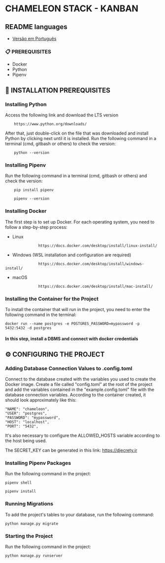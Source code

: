 # CHAMELEON STACK - KANBAN

## README languages
- [Versão em Português](README-PT.md)

### 📋 PREREQUISITES

- Docker
- Python
- Pipenv

## 🔧 INSTALLATION PREREQUISITES

### Installing Python

Access the following link and download the LTS version

```
    https://www.python.org/downloads/
```

After that, just double-click on the file that was downloaded and install Python by clicking next until it is installed. Run the following command in a terminal (cmd, gitbash or others) to check the version:

```
    python --version
```

### Installing Pipenv

Run the following command in a terminal (cmd, gitbash or others) and check the version:

```
    pip install pipenv
```

```
    pipenv --version
```

### Installing Docker

The first step is to set up Docker. For each operating system, you need to follow a step-by-step process:

- Linux

```
               https://docs.docker.com/desktop/install/linux-install/
```

- Windows (WSL installation and configuration are required)

```
               https://docs.docker.com/desktop/install/windows-install/
```

- macOS

```
               https://docs.docker.com/desktop/install/mac-install/
```

### Installing the Container for the Project

To install the container that will run in the project, you need to enter the following command in the terminal:

```
docker run --name postgres -e POSTGRES_PASSWORD=mypassword -p 5432:5432 -d postgres
```

#### In this step, install a DBMS and connect with docker credentials

## ⚙️ CONFIGURING THE PROJECT

### Adding Database Connection Values to .config.toml

Connect to the database created with the variables you used to create the Docker image.
Create a file called "config.toml" at the root of the project and add the variables contained in the "example.config.toml" file with the database connection variables. According to the container created, it should look approximately like this:

    "NAME": "chameleon",
    "USER": "postgres",
    "PASSWORD": "mypassword",
    "HOST": "localhost",
    "PORT": "5432",

It's also necessary to configure the ALLOWED_HOSTS variable according to the host being used.

The SECRET_KEY can be generated in this link: https://djecrety.ir

### Installing Pipenv Packages

Run the following command in the project:

```
pipenv shell
```

```
pipenv install 
```

### Running Migrations

To add the project's tables to your database, run the following command:

```
python manage.py migrate
```

### Starting the Project

Run the following command in the project:

```
python manage.py runserver
```